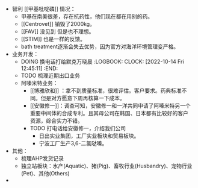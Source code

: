 - 智利 [[甲基吡啶磷]] 情况：
	- 甲基在南美很差，存在抗药性，他们现在都在用别的药。
	- [[Centrovet]] 销毁了2000kg。
	- [[FAV]] 没见到 但是也不理想。
	- [[STIM]] 也是一样的反馈。
	- bath treatment逐渐会失去优势，因为官方对海洋环境管理变严格。
- 业务开发：
	- DOING  换电话打给默克万晓晨
	  :LOGBOOK:
	  CLOCK: [2022-10-14 Fri 12:45:11]
	  :END:
	- TODO 梳理近期出口业务
	- 阿嗪米特业务：
		- [[博雅欣和]] ：拿不到质量标准，很难评估。客户要求。药典标准不同。但是对方愿意下周再核算一下成本。
		- [[安徽修一]]：调查可知，安徽修一和一洋共同申请了阿嗪米特另一个重要中间体的合成专利。且其母公司在韩国、日本都有比较好的客户资源，综合实力不错。
		- TODO 打电话给安徽修一，介绍我们公司
			- 日出实业集团，工厂实业板块和贸易板块。
			- 宁波工厂生产3,6-二氯哒嗪。
- 其他：
	- 梳理AHP发货记录
	- 独立站板块：水产(Aquatic)、猪(Pig)、畜牧行业(Husbandry)、宠物行业(Pet)、其他(Others)
-